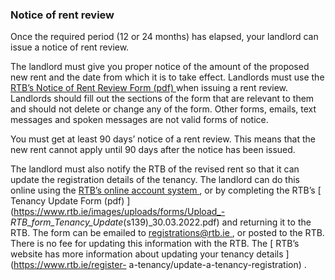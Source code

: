 ###  Notice of rent review

Once the required period (12 or 24 months) has elapsed, your landlord can
issue a notice of rent review.

The landlord must give you proper notice of the amount of the proposed new
rent and the date from which it is to take effect. Landlords must use the [
RTB’s Notice of Rent Review Form (pdf)
](https://www.rtb.ie/images/uploads/forms/Schedule_1_Notice_of_New_Rent_RTB_%28Revised_Dec_2021%29_Final_%282%29.pdf)
when issuing a rent review. Landlords should fill out the sections of the form
that are relevant to them and should not delete or change any of the form.
Other forms, emails, text messages and spoken messages are not valid forms of
notice.

You must get at least 90 days’ notice of a rent review. This means that the
new rent cannot apply until 90 days after the notice has been issued.

The landlord must also notify the RTB of the revised rent so that it can
update the registration details of the tenancy. The landlord can do this
online using the [ RTB’s online account system ](https://www.rtb.ie/portal) ,
or by completing the RTB’s [ Tenancy Update Form (pdf)
](https://www.rtb.ie/images/uploads/forms/Upload_-
_RTB_form_Tenancy_Update_\(s139\)_30.03.2022.pdf) and returning it to the RTB.
The form can be emailed to [ registrations@rtb.ie
](mailto:registrations@rtb.ie) , or posted to the RTB. There is no fee for
updating this information with the RTB. The [ RTB’s website has more
information about updating your tenancy details ](https://www.rtb.ie/register-
a-tenancy/update-a-tenancy-registration) .
